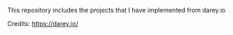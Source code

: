  This repository includes the projects that I have implemented from darey.io
 

Credits: https://darey.io/

